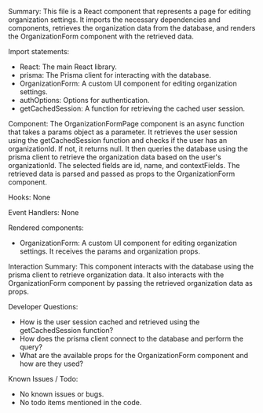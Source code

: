 Summary:
This file is a React component that represents a page for editing organization settings. It imports the necessary dependencies and components, retrieves the organization data from the database, and renders the OrganizationForm component with the retrieved data.

Import statements:
- React: The main React library.
- prisma: The Prisma client for interacting with the database.
- OrganizationForm: A custom UI component for editing organization settings.
- authOptions: Options for authentication.
- getCachedSession: A function for retrieving the cached user session.

Component:
The OrganizationFormPage component is an async function that takes a params object as a parameter. It retrieves the user session using the getCachedSession function and checks if the user has an organizationId. If not, it returns null. It then queries the database using the prisma client to retrieve the organization data based on the user's organizationId. The selected fields are id, name, and contextFields. The retrieved data is parsed and passed as props to the OrganizationForm component.

Hooks:
None

Event Handlers:
None

Rendered components:
- OrganizationForm: A custom UI component for editing organization settings. It receives the params and organization props.

Interaction Summary:
This component interacts with the database using the prisma client to retrieve organization data. It also interacts with the OrganizationForm component by passing the retrieved organization data as props.

Developer Questions:
- How is the user session cached and retrieved using the getCachedSession function?
- How does the prisma client connect to the database and perform the query?
- What are the available props for the OrganizationForm component and how are they used?

Known Issues / Todo:
- No known issues or bugs.
- No todo items mentioned in the code.